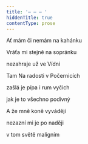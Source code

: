 ```yaml
---
title: '– – – '
hiddenTitle: true
contentType: prose
---
```


Ať mám či nemám na kahánku

Vráťa mi stejně na sopránku

nezahraje už ve Vídni

Tam Na radosti v Počernicích

zašlá je pípa i rum vyčich

jak je to všechno podivný

A že mně koně vyvádějí

nezazní mi je po naději

v tom světě maligním
